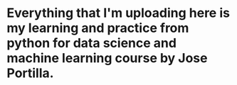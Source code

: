 # Everything that I'm uploading here is my learning and practice from python for data science and machine learning course by Jose Portilla.
